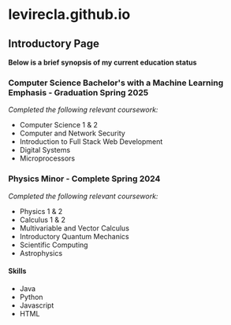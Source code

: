 # levirecla.github.io
## Introductory Page

**Below is a brief synopsis of my current education status**

### Computer Science Bachelor's with a Machine Learning Emphasis - Graduation Spring 2025
*Completed the following relevant coursework:*
- Computer Science 1 & 2
- Computer and Network Security
- Introduction to Full Stack Web Development
- Digital Systems
- Microprocessors

### Physics Minor - Complete Spring 2024
*Completed the following relevant coursework:*
- Physics 1 & 2
- Calculus 1 & 2
- Multivariable and Vector Calculus
- Introductory Quantum Mechanics
- Scientific Computing
- Astrophysics

#### Skills
- Java
- Python
- Javascript
- HTML

